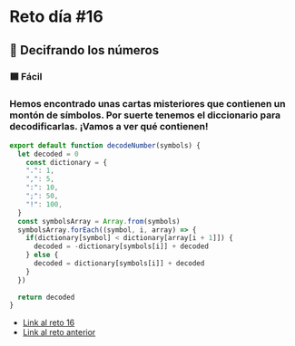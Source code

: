 # Reto día #16

## 🎄 Decifrando los números

### 🟩 Fácil

### Hemos encontrado unas cartas misteriores que contienen un montón de símbolos. Por suerte tenemos el diccionario para decodificarlas. ¡Vamos a ver qué contienen!

```js
export default function decodeNumber(symbols) {
  let decoded = 0
 	const dictionary = {
    ".": 1,
    ",": 5,
    ":": 10,
    ";": 50,
    "!": 100,
  }
  const symbolsArray = Array.from(symbols)
  symbolsArray.forEach((symbol, i, array) => {
    if(dictionary[symbol] < dictionary[array[i + 1]]) {
      decoded = -dictionary[symbols[i]] + decoded
    } else {
      decoded = dictionary[symbols[i]] + decoded
    }
  })
  
  return decoded
}

```

- [Link al reto 16](https://adventjs.dev/challenges/16)
- [Link al reto anterior](./reto15.md)
